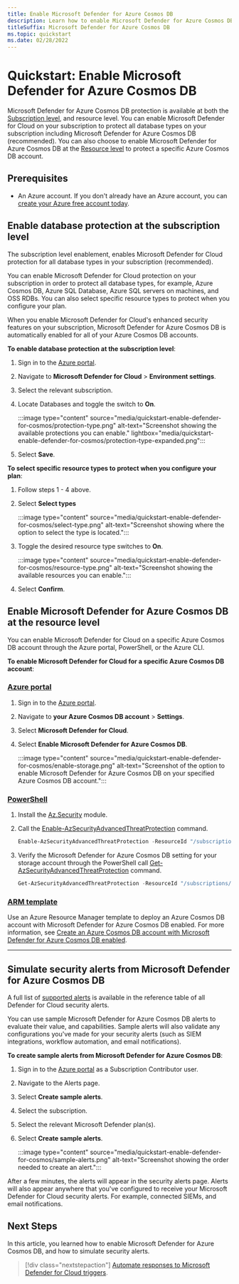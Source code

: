```yaml
---
title: Enable Microsoft Defender for Azure Cosmos DB
description: Learn how to enable Microsoft Defender for Azure Cosmos DB's enhanced security features.
titleSuffix: Microsoft Defender for Azure Cosmos DB
ms.topic: quickstart
ms.date: 02/28/2022
---
```


# Quickstart: Enable Microsoft Defender for Azure Cosmos DB

 Microsoft Defender for Azure Cosmos DB protection is available at both the [Subscription level](#enable-database-protection-at-the-subscription-level), and resource level. You can enable Microsoft Defender for Cloud on your subscription to protect all database types on your subscription including Microsoft Defender for Azure Cosmos DB (recommended). You can also choose to enable Microsoft Defender for Azure Cosmos DB at the [Resource level](#enable-microsoft-defender-for-azure-cosmos-db-at-the-resource-level) to protect a specific Azure Cosmos DB account.

## Prerequisites

- An Azure account. If you don't already have an Azure account, you can [create your Azure free account today](https://azure.microsoft.com/free/).

## Enable database protection at the subscription level

The subscription level enablement, enables Microsoft Defender for Cloud protection for all database types in your subscription (recommended). 

You can enable Microsoft Defender for Cloud protection on your subscription in order to protect all database types, for example, Azure Cosmos DB, Azure SQL Database, Azure SQL servers on machines, and OSS RDBs. You can also select specific resource types to protect when you configure your plan. 
 
When you enable Microsoft Defender for Cloud's enhanced security features on your subscription, Microsoft Defender for Azure Cosmos DB is automatically enabled for all of your Azure Cosmos DB accounts.  

**To enable database protection at the subscription level**:

1. Sign in to the [Azure portal](https://portal.azure.com/).

1. Navigate to **Microsoft Defender for Cloud** > **Environment settings**. 

1. Select the relevant subscription. 

1. Locate Databases and toggle the switch to **On**.

    :::image type="content" source="media/quickstart-enable-defender-for-cosmos/protection-type.png" alt-text="Screenshot showing the available protections you can enable." lightbox="media/quickstart-enable-defender-for-cosmos/protection-type-expanded.png":::

1. Select **Save**.

**To select specific resource types to protect when you configure your plan**: 

1. Follow steps 1 - 4 above.

1. Select **Select types**

    :::image type="content" source="media/quickstart-enable-defender-for-cosmos/select-type.png" alt-text="Screenshot showing where the option to select the type is located.":::

1. Toggle the desired resource type switches to **On**.

    :::image type="content" source="media/quickstart-enable-defender-for-cosmos/resource-type.png" alt-text="Screenshot showing the available resources you can enable.":::

1. Select **Confirm**.

## Enable Microsoft Defender for Azure Cosmos DB at the resource level

You can enable Microsoft Defender for Cloud on a specific Azure Cosmos DB account through the Azure portal, PowerShell, or the Azure CLI.

**To enable Microsoft Defender for Cloud for a specific Azure Cosmos DB account**:

### [Azure portal](#tab/azure-portal)

1. Sign in to the [Azure portal](https://portal.azure.com/).

1. Navigate to **your Azure Cosmos DB account** > **Settings**.

1. Select **Microsoft Defender for Cloud**.

1. Select **Enable Microsoft Defender for Azure Cosmos DB**.

    :::image type="content" source="media/quickstart-enable-defender-for-cosmos/enable-storage.png" alt-text="Screenshot of the option to enable Microsoft Defender for Azure Cosmos DB on your specified Azure Cosmos DB account.":::

### [PowerShell](#tab/azure-powershell)

1. Install the [Az.Security](https://www.powershellgallery.com/packages/Az.Security/1.1.1) module.

1. Call the [Enable-AzSecurityAdvancedThreatProtection](/powershell/module/az.security/enable-azsecurityadvancedthreatprotection) command.

    ```powershell
    Enable-AzSecurityAdvancedThreatProtection -ResourceId "/subscriptions/<Your subscription ID>/resourceGroups/myResourceGroup/providers/Microsoft.DocumentDb/databaseAccounts/myCosmosDBAccount/" 
    ```

1.  Verify the Microsoft Defender for Azure Cosmos DB setting for your storage account through the PowerShell call [Get-AzSecurityAdvancedThreatProtection](/powershell/module/az.security/get-azsecurityadvancedthreatprotection) command.

    ```powershell
    Get-AzSecurityAdvancedThreatProtection -ResourceId "/subscriptions/<Your subscription ID>/resourceGroups/myResourceGroup/providers/Microsoft.DocumentDb/databaseAccounts/myCosmosDBAccount/" 
    ```

### [ARM template](#tab/arm-template)

Use an Azure Resource Manager template to deploy an Azure Cosmos DB account with Microsoft Defender for Azure Cosmos DB enabled. For more information, see [Create an Azure Cosmos DB account with Microsoft Defender for Azure Cosmos DB enabled](https://azure.microsoft.com/resources/templates/?term=cosmosdb-advanced-threat-protection-create-account).

---

## Simulate security alerts from Microsoft Defender for Azure Cosmos DB

A full list of [supported alerts](alerts-reference.md) is available in the reference table of all Defender for Cloud security alerts. 

You can use sample Microsoft Defender for Azure Cosmos DB alerts to evaluate their value, and capabilities. Sample alerts will also validate any configurations you've made for your security alerts (such as SIEM integrations, workflow automation, and email notifications). 

**To create sample alerts from Microsoft Defender for Azure Cosmos DB**: 

1. Sign in to the  [Azure portal](https://portal.azure.com/) as a Subscription Contributor user.

1. Navigate to the Alerts page. 

1. Select **Create sample alerts**. 

1. Select the subscription. 

1. Select the relevant Microsoft Defender plan(s). 

1. Select **Create sample alerts**.

    :::image type="content" source="media/quickstart-enable-defender-for-cosmos/sample-alerts.png" alt-text="Screenshot showing the order needed to create an alert.":::

After a few minutes, the alerts will appear in the security alerts page. Alerts will also appear anywhere that you've configured to receive your Microsoft Defender for Cloud security alerts. For example, connected SIEMs, and email notifications. 

## Next Steps

In this article, you learned how to enable Microsoft Defender for Azure Cosmos DB, and how to simulate security alerts.

> [!div class="nextstepaction"]
> [Automate responses to Microsoft Defender for Cloud triggers](workflow-automation.md).
